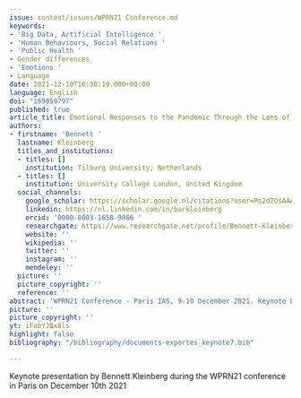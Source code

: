 ```yaml
---
issue: content/issues/WPRN21 Conference.md
keywords:
- 'Big Data, Artificial Intelligence '
- 'Human Behaviours, Social Relations '
- 'Public Health '
- Gender differences
- 'Emotions '
- Language
date: 2021-12-10T10:30:19.000+00:00
language: English
doi: "169059797"
published: true
article_title: Emotional Responses to the Pandemic Through the Lens of Text Data
authors:
- firstname: 'Bennett '
  lastname: Kleinberg
  titles_and_institutions:
  - titles: []
    institution: Tilburg University, Netherlands
  - titles: []
    institution: University College London, United Kingdom
  social_channels:
    google_scholar: https://scholar.google.nl/citations?user=Ms2d7OsAAAAJ&hl=en
    linkedin: https://nl.linkedin.com/in/barkleinberg
    orcid: '0000-0003-1658-9086 '
    researchgate: https://www.researchgate.net/profile/Bennett-Kleinberg
    website: ''
    wikipedia: ''
    twitter: ''
    instagram: ''
    mendeley: ''
  picture: ''
  picture_copyright: ''
  reference: ''
abstract: 'WPRN21 Conference - Paris IAS, 9-10 December 2021. Keynote by Bennett Kleinberg '
picture: ''
picture_copyright: ''
yt: iFabYJBx8ls
highlight: false
bibliography: "/bibliography/documents-exportes_keynote7.bib"

---
```


Keynote presentation by Bennett Kleinberg during the WPRN21 conference in Paris on December 10th 2021

<Youtube yt="iFabYJBx8ls" caption ="Bennett Kleinberg: Emotional responses to the pandemic through the lens of text data"></Youtube>